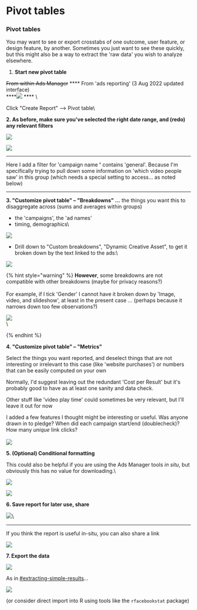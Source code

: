 # Pivot tables

### **Pivot tables**

You may want to see or export crosstabs of one outcome, user feature, or design feature, by another. Sometimes you just want to see these quickly, but this might also be a way to extract the 'raw data' you wish to analyze elsewhere.

1. **Start new pivot table**&#x20;

~~From within Ads Manager~~  ****  From 'ads reporting' (3 Aug 2022 updated interface)\
****![](<../../../.gitbook/assets/image (7).png>) **** \


Click "Create Report" --> Pivot table\


**2. As before, make sure you've selected the right date range, and (redo) any relevant filters**

****![](<../../../.gitbook/assets/image (1) (1).png>)****



****![](<../../../.gitbook/assets/image (10) (1).png>)****

****

Here I add a filter for 'campaign name **'** contains 'general'. Because I'm specifically trying to pull down some information on 'which video people saw' in this group (which needs a special setting to access... as noted below)

****

**3. "Customize pivot table" – "Breakdowns" ...** the things you want this to disaggregate across (sums and averages within groups)

* the 'campaigns', the 'ad names'
* timing, demographics\


![](<../../../.gitbook/assets/image (11) (2).png>)

* Drill down to "Custom breakdowns", "Dynamic Creative Asset", to get it broken down by the text linked to the ads:\


![](<../../../.gitbook/assets/image (2) (1).png>)

{% hint style="warning" %}
**However**, some breakdowns are not compatible with other breakdowns (maybe for privacy reasons?)\
\
For example, if I tick 'Gender' I cannot have it broken down by 'Image, video, and slideshow', at least in the present case ... (perhaps because it narrows down too few observations?) &#x20;

![](<../../../.gitbook/assets/image (5) (3).png>) \
\

{% endhint %}

**4. "Customize pivot table" – "Metrics"**&#x20;

Select the things you want reported, and deselect things that are not interesting or irrelevant to this case (like 'website purchases') or numbers that can be easily computed on your own

Normally, I'd suggest leaving out the redundant 'Cost per Result' but it's probably good to have as at least one sanity and data check.

Other stuff like 'video play time' could sometimes be very relevant, but I'll leave it out for now

I added a few features I thought might be interesting or useful. Was anyone drawn in to pledge? When did each campaign start/end (doublecheck)? How many _unique_ link clicks?\
\
![](<../../../.gitbook/assets/image (4) (1).png>)



**5. (Optional) Conditional formatting**

This could also be helpful if you are using the Ads Manager tools _in situ_, but obviously this has no value for downloading.\


![](<../../../.gitbook/assets/image (21).png>)

![](<../../../.gitbook/assets/image (9) (1).png>)



**6.   Save report for later use, share**

****![](<../../../.gitbook/assets/image (12) (1).png>)****\
****

If you think the report is useful in-situ, you can also share a link

![](<../../../.gitbook/assets/image (13).png>)



**7. Export the data**

****![](<../../../.gitbook/assets/image (15).png>)****

As in [#extracting-simple-results](./#extracting-simple-results "mention")...

![](<../../../.gitbook/assets/image (25).png>)



&#x20;(or consider direct import into R using tools like the `rfacebookstat` package)

